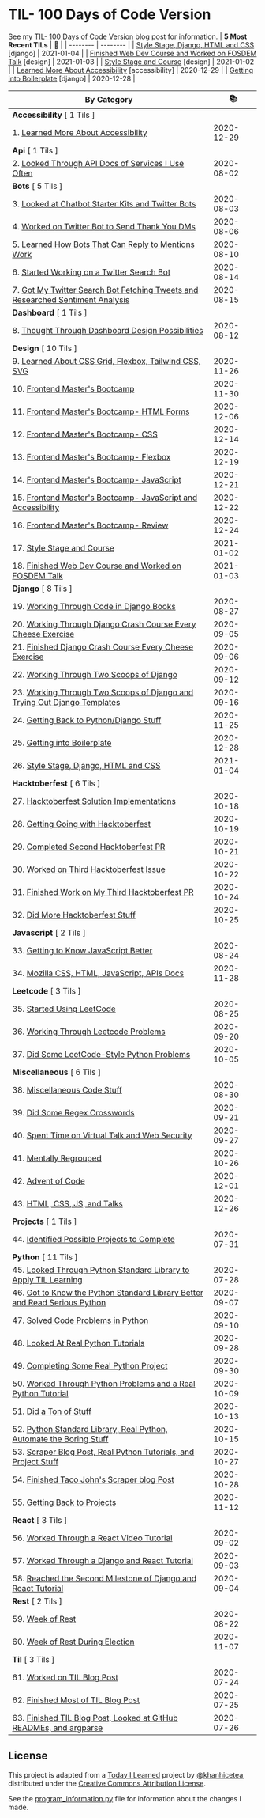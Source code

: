# TIL- 100 Days of Code Version

See my [TIL- 100 Days of Code Version](https://github.com/KatherineMichel/portfolio/blob/master/regular-blog-posts/til-100-days-of-code-version.md) blog post for information.
| **5 Most Recent TILs** | :tada: |
| -------- | -------- |
| [Style Stage, Django, HTML and CSS](django/style-stage-django-html-and-css.md) [django] | 2021-01-04 |
| [Finished Web Dev Course and Worked on FOSDEM Talk](design/finished-web-dev-course-and-worked-on-fosdem-talk.md) [design] | 2021-01-03 |
| [Style Stage and Course](design/style-stage-and-course.md) [design] | 2021-01-02 |
| [Learned More About Accessibility](accessibility/learned-more-about-accessibility.md) [accessibility] | 2020-12-29 |
| [Getting into Boilerplate](django/getting-into-boilerplate.md) [django] | 2020-12-28 |

| **By Category** | :books: |
| -------- | -------- |
| **Accessibility** [ 1 Tils ] | |
| 1. [Learned More About Accessibility](accessibility/learned-more-about-accessibility.md) | 2020-12-29 |
| **Api** [ 1 Tils ] | |
| 2. [Looked Through API Docs of Services I Use Often](api/looking-through-api-docs-of-services-i-use-often.md) | 2020-08-02 |
| **Bots** [ 5 Tils ] | |
| 3. [Looked at Chatbot Starter Kits and Twitter Bots](bots/looked-at-chatbot-starter-kits-and-twitter-bots.md) | 2020-08-03 |
| 4. [Worked on Twitter Bot to Send Thank You DMs](bots/worked-on-a-twitter-bot-to-send-thank-you-dms.md) | 2020-08-06 |
| 5. [Learned How Bots That Can Reply to Mentions Work](bots/learned-how-bots-that-can-reply-to-mentions-work.md) | 2020-08-10 |
| 6. [Started Working on a Twitter Search Bot](bots/started-working-on-a-tweet-search-bot.md) | 2020-08-14 |
| 7. [Got My Twitter Search Bot Fetching Tweets and Researched Sentiment Analysis](bots/got-my-twitter-search-bot-fetching-tweets-and-researched-sentiment-analysis.md) | 2020-08-15 |
| **Dashboard** [ 1 Tils ] | |
| 8. [Thought Through Dashboard Design Possibilities](dashboard/thought-through-dashboard-design-possibilities.md) | 2020-08-12 |
| **Design** [ 10 Tils ] | |
| 9. [Learned About CSS Grid, Flexbox, Tailwind CSS, SVG](design/learned-about-css-grid-flexbox-tailwind-css-svg.md) | 2020-11-26 |
| 10. [Frontend Master's Bootcamp](design/frontend-masters-bootcamp.md) | 2020-11-30 |
| 11. [Frontend Master's Bootcamp- HTML Forms](design/frontend-masters-bootcamp-html-forms.md) | 2020-12-06 |
| 12. [Frontend Master's Bootcamp- CSS](design/frontend-masters-bootcamp-css.md) | 2020-12-14 |
| 13. [Frontend Master's Bootcamp- Flexbox](design/frontend-masters-bootcamp-flexbox.md) | 2020-12-19 |
| 14. [Frontend Master's Bootcamp- JavaScript](design/frontend-masters-bootcamp-javascript.md) | 2020-12-21 |
| 15. [Frontend Master's Bootcamp- JavaScript and Accessibility](design/frontend-masters-bootcamp-javascript-and-accessibility.md) | 2020-12-22 |
| 16. [Frontend Master's Bootcamp- Review](design/frontend-masters-bootcamp-review.md) | 2020-12-24 |
| 17. [Style Stage and Course](design/style-stage-and-course.md) | 2021-01-02 |
| 18. [Finished Web Dev Course and Worked on FOSDEM Talk](design/finished-web-dev-course-and-worked-on-fosdem-talk.md) | 2021-01-03 |
| **Django** [ 8 Tils ] | |
| 19. [Working Through Code in Django Books](django/working-through-code-in-django-books.md) | 2020-08-27 |
| 20. [Working Through Django Crash Course Every Cheese Exercise](django/working-through-django-crash-course-every-cheese-exercise.md) | 2020-09-05 |
| 21. [Finished Django Crash Course Every Cheese Exercise](django/finished-django-crash-course-every-cheese-exercise.md) | 2020-09-06 |
| 22. [Working Through Two Scoops of Django](django/working-through-two-scoops-of-django.md) | 2020-09-12 |
| 23. [Working Through Two Scoops of Django and Trying Out Django Templates](django/working-through-two-scoops-of-django-and-trying-out-django-templates.md) | 2020-09-16 |
| 24. [Getting Back to Python/Django Stuff](django/getting-back-to-python-django-stuff.md) | 2020-11-25 |
| 25. [Getting into Boilerplate](django/getting-into-boilerplate.md) | 2020-12-28 |
| 26. [Style Stage, Django, HTML and CSS](django/style-stage-django-html-and-css.md) | 2021-01-04 |
| **Hacktoberfest** [ 6 Tils ] | |
| 27. [Hacktoberfest Solution Implementations](hacktoberfest/hacktoberfest-solution-implementations.md) | 2020-10-18 |
| 28. [Getting Going with Hacktoberfest](hacktoberfest/getting-going-with-hacktoberfest.md) | 2020-10-19 |
| 29. [Completed Second Hacktoberfest PR](hacktoberfest/completed-second-hacktoberfest-pr.md) | 2020-10-21 |
| 30. [Worked on Third Hacktoberfest Issue](hacktoberfest/worked-on-third-hacktoberfest-issue.md) | 2020-10-22 |
| 31. [Finished Work on My Third Hacktoberfest PR](hacktoberfest/finished-work-on-my-third-hacktoberfest-pr.md) | 2020-10-24 |
| 32. [Did More Hacktoberfest Stuff](hacktoberfest/did-more-hacktoberfest-stuff.md) | 2020-10-25 |
| **Javascript** [ 2 Tils ] | |
| 33. [Getting to Know JavaScript Better](javascript/getting-to-know-javascript-better.md) | 2020-08-24 |
| 34. [Mozilla CSS, HTML, JavaScript, APIs Docs](javascript/mozilla-css-html-javascript-apis-docs.md) | 2020-11-28 |
| **Leetcode** [ 3 Tils ] | |
| 35. [Started Using LeetCode](leetcode/started-using-leetcode.md) | 2020-08-25 |
| 36. [Working Through Leetcode Problems](leetcode/working-through-leetcode-problems.md) | 2020-09-20 |
| 37. [Did Some LeetCode-Style Python Problems](leetcode/did-some-leetcode-style-python-problems.md) | 2020-10-05 |
| **Miscellaneous** [ 6 Tils ] | |
| 38. [Miscellaneous Code Stuff](miscellaneous/miscellaneous-code-stuff.md) | 2020-08-30 |
| 39. [Did Some Regex Crosswords](miscellaneous/did-some-regex-crosswords.md) | 2020-09-21 |
| 40. [Spent Time on Virtual Talk and Web Security](miscellaneous/spent-time-on-virtual-talk-and-web-security.md) | 2020-09-27 |
| 41. [Mentally Regrouped](miscellaneous/mentally-regrouped.md) | 2020-10-26 |
| 42. [Advent of Code](miscellaneous/advent-of-code.md) | 2020-12-01 |
| 43. [HTML, CSS, JS, and Talks](miscellaneous/html-css-js-and-talks.md) | 2020-12-26 |
| **Projects** [ 1 Tils ] | |
| 44. [Identified Possible Projects to Complete](projects/identified-possible-projects-to-complete.md) | 2020-07-31 |
| **Python** [ 11 Tils ] | |
| 45. [Looked Through Python Standard Library to Apply TIL Learning](python/looked-through-python-standard-library-to-apply-til-learning.md) | 2020-07-28 |
| 46. [Got to Know the Python Standard Library Better and Read Serious Python](python/got-to-know-the-python-standard-library-better-and-read-serious-python.md) | 2020-09-07 |
| 47. [Solved Code Problems in Python](python/solved-code-problems-in-python.md) | 2020-09-10 |
| 48. [Looked At Real Python Tutorials](python/looked-at-real-python-tutorials.md) | 2020-09-28 |
| 49. [Completing Some Real Python Project](python/completing-some-real-python-projects.md) | 2020-09-30 |
| 50. [Worked Through Python Problems and a Real Python Tutorial](python/worked-through-python-problems-and-a-real-python-tutorial.md) | 2020-10-09 |
| 51. [Did a Ton of Stuff](python/did-a-ton-of-stuff.md) | 2020-10-13 |
| 52. [Python Standard Library, Real Python, Automate the Boring Stuff](python/python-standard-library-real-python-automate-the-boring-stuff.md) | 2020-10-15 |
| 53. [Scraper Blog Post, Real Python Tutorials, and Project Stuff](python/scraper-blog-post-real-python-tutorials-and-project-stuff.md) | 2020-10-27 |
| 54. [Finished Taco John's Scraper blog Post](python/finished-taco-johns-scraper-blog-post.md) | 2020-10-28 |
| 55. [Getting Back to Projects](python/getting-back-to-projects.md) | 2020-11-12 |
| **React** [ 3 Tils ] | |
| 56. [Worked Through a React Video Tutorial](react/worked-through-a-react-video-tutorial.md) | 2020-09-02 |
| 57. [Worked Through a Django and React Tutorial](react/worked-through-a-django-and-react-tutorial.md) | 2020-09-03 |
| 58. [Reached the Second Milestone of Django and React Tutorial](react/reached-the-second-milestone-of-django-react-tutorial.md) | 2020-09-04 |
| **Rest** [ 2 Tils ] | |
| 59. [Week of Rest](rest/week-of-rest.md) | 2020-08-22 |
| 60. [Week of Rest During Election](rest/week-of-rest-during-election.md) | 2020-11-07 |
| **Til** [ 3 Tils ] | |
| 61. [Worked on TIL Blog Post](til/worked-on-til-blog-post.md) | 2020-07-24 |
| 62. [Finished Most of TIL Blog Post](til/finished-most-of-til-blog-post.md) | 2020-07-25 |
| 63. [Finished TIL Blog Post, Looked at GitHub READMEs, and argparse](til/finished-til-blog-post-looked-at-github-readmes-and-argparse.md) | 2020-07-26 |


## License

This project is adapted from a [Today I Learned](https://github.com/khanhicetea/today-i-learned/) project by [@khanhicetea](https://github.com/khanhicetea), distributed under the [Creative Commons Attribution License](http://creativecommons.org/licenses/by/3.0/). 

See the [program_information.py](program_information.py) file for information about the changes I made.
